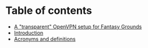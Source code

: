 # Table of contents

* [A "transparent" OpenVPN setup for Fantasy Grounds](README.md)
* [Introduction](introduction.md)
* [Acronyms and definitions](acronyms-and-definitions.md)

